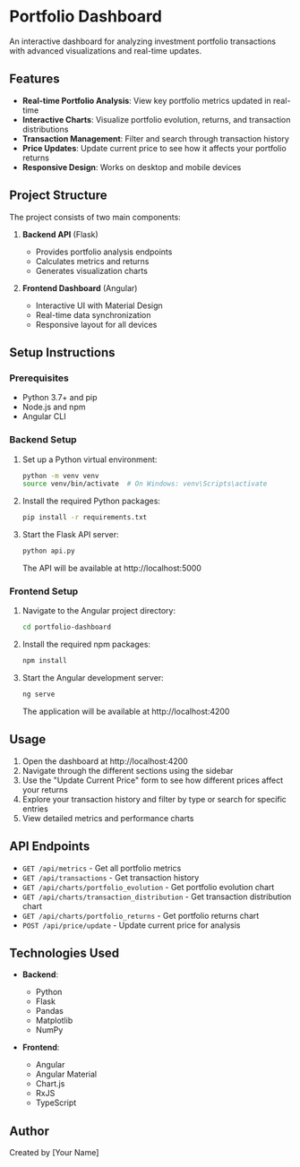 # Portfolio Dashboard

An interactive dashboard for analyzing investment portfolio transactions with advanced visualizations and real-time updates.

## Features

- **Real-time Portfolio Analysis**: View key portfolio metrics updated in real-time
- **Interactive Charts**: Visualize portfolio evolution, returns, and transaction distributions
- **Transaction Management**: Filter and search through transaction history
- **Price Updates**: Update current price to see how it affects your portfolio returns
- **Responsive Design**: Works on desktop and mobile devices

## Project Structure

The project consists of two main components:

1. **Backend API** (Flask)
   - Provides portfolio analysis endpoints
   - Calculates metrics and returns
   - Generates visualization charts

2. **Frontend Dashboard** (Angular)
   - Interactive UI with Material Design
   - Real-time data synchronization
   - Responsive layout for all devices

## Setup Instructions

### Prerequisites

- Python 3.7+ and pip
- Node.js and npm
- Angular CLI

### Backend Setup

1. Set up a Python virtual environment:
   ```bash
   python -m venv venv
   source venv/bin/activate  # On Windows: venv\Scripts\activate
   ```

2. Install the required Python packages:
   ```bash
   pip install -r requirements.txt
   ```

3. Start the Flask API server:
   ```bash
   python api.py
   ```
   The API will be available at http://localhost:5000

### Frontend Setup

1. Navigate to the Angular project directory:
   ```bash
   cd portfolio-dashboard
   ```

2. Install the required npm packages:
   ```bash
   npm install
   ```

3. Start the Angular development server:
   ```bash
   ng serve
   ```
   The application will be available at http://localhost:4200

## Usage

1. Open the dashboard at http://localhost:4200
2. Navigate through the different sections using the sidebar
3. Use the "Update Current Price" form to see how different prices affect your returns
4. Explore your transaction history and filter by type or search for specific entries
5. View detailed metrics and performance charts

## API Endpoints

- `GET /api/metrics` - Get all portfolio metrics
- `GET /api/transactions` - Get transaction history
- `GET /api/charts/portfolio_evolution` - Get portfolio evolution chart
- `GET /api/charts/transaction_distribution` - Get transaction distribution chart
- `GET /api/charts/portfolio_returns` - Get portfolio returns chart
- `POST /api/price/update` - Update current price for analysis

## Technologies Used

- **Backend**:
  - Python
  - Flask
  - Pandas
  - Matplotlib
  - NumPy

- **Frontend**:
  - Angular
  - Angular Material
  - Chart.js
  - RxJS
  - TypeScript

## Author

Created by [Your Name] 